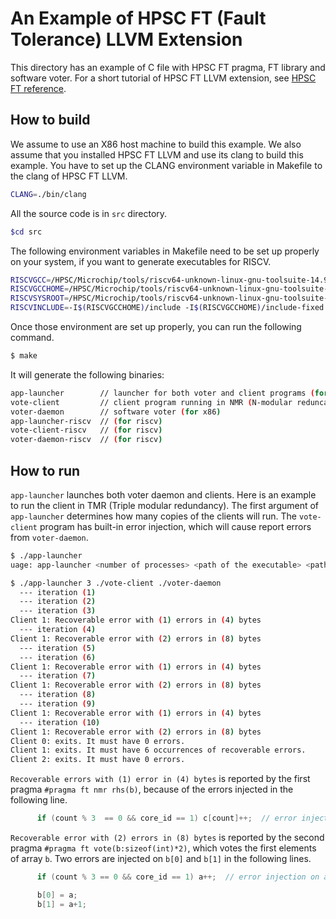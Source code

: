 # An Example of HPSC FT (Fault Tolerance) LLVM Extension

This directory has an example of C file with HPSC FT pragma, FT library and software voter.
For a short tutorial of HPSC FT LLVM extension, see [HPSC FT reference](./HPSC-FT-reference.md).

## How to build

We assume to use an X86 host machine to build this example.
We also assume that you installed HPSC FT LLVM and use its clang to build this example.
You have to set up the CLANG environment variable in Makefile to the clang of HPSC FT LLVM.

```bash
CLANG=./bin/clang
```

All the source code is in `src` directory.

```bash
$cd src
```

The following environment variables in Makefile need to be set up properly on your system, if you want to generate executables for RISCV.

```bash
RISCVGCC=/HPSC/Microchip/tools/riscv64-unknown-linux-gnu-toolsuite-14.9.0-2022.12.0/bin/riscv64-unknown-linux-gnu-gcc
RISCVGCCHOME=/HPSC/Microchip/tools/riscv64-unknown-linux-gnu-toolsuite-14.9.0-2022.12.0/lib/gcc/riscv64-unknown-linux-gnu/11.3.1/
RISCVSYSROOT=/HPSC/Microchip/tools/riscv64-unknown-linux-gnu-toolsuite-14.9.0-2022.12.0/sysroot/
RISCVINCLUDE=-I$(RISCVGCCHOME)/include -I$(RISCVGCCHOME)/include-fixed -I$(RISCVGCCHOME)/../../../../riscv64-unknown-linux-gnu/include -I$(RISCVSYSROOT)/usr/include
```

Once those environment are set up properly, you can run the following command.

```bash
$ make
```

It will generate the following binaries:

```bash
app-launcher  		// launcher for both voter and client programs (for x86)
vote-client  		// client program running in NMR (N-modular reduncancy) fashion (for x86)
voter-daemon   		// software voter (for x86)
app-launcher-riscv 	// (for riscv) 
vote-client-riscv  	// (for riscv)
voter-daemon-riscv	// (for riscv)
```

## How to run

`app-launcher` launches both voter daemon and clients. Here is an example to run the client in TMR (Triple modular redundancy). The first argument of `app-launcher` determines how many copies of the clients will run.
The `vote-client` program has built-in error injection, which will cause report errors from `voter-daemon`.

```bash
$ ./app-launcher
uage: app-launcher <number of processes> <path of the executable> <path of the voter binary>

$ ./app-launcher 3 ./vote-client ./voter-daemon
  --- iteration (1)
  --- iteration (2)
  --- iteration (3)
Client 1: Recoverable error with (1) errors in (4) bytes
  --- iteration (4)
Client 1: Recoverable error with (2) errors in (8) bytes
  --- iteration (5)
  --- iteration (6)
Client 1: Recoverable error with (1) errors in (4) bytes
  --- iteration (7)
Client 1: Recoverable error with (2) errors in (8) bytes
  --- iteration (8)
  --- iteration (9)
Client 1: Recoverable error with (1) errors in (4) bytes
  --- iteration (10)
Client 1: Recoverable error with (2) errors in (8) bytes
Client 0: exits. It must have 0 errors.
Client 1: exits. It must have 6 occurrences of recoverable errors.
Client 2: exits. It must have 0 errors.
```

`Recoverable errors with (1) error in (4) bytes` is reported by the first pragma `#pragma ft nmr rhs(b)`, because of the errors injected in the following line.

```cpp
      if (count % 3  == 0 && core_id == 1) c[count]++;  // error injection on 'b[3,6,9]' through c for Client_1
```

`Recoverable error with (2) errors in (8) bytes` is reported by the second pragma `#pragma ft vote(b:sizeof(int)*2)`, which votes the first elements of array `b`.
Two errors are injected on `b[0]` and `b[1]` in the following lines.

```cpp
      if (count % 3 == 0 && core_id == 1) a++;  // error injection on a, which will corrupt b[0..1] below for Client_1

      b[0] = a;
      b[1] = a+1;
```


